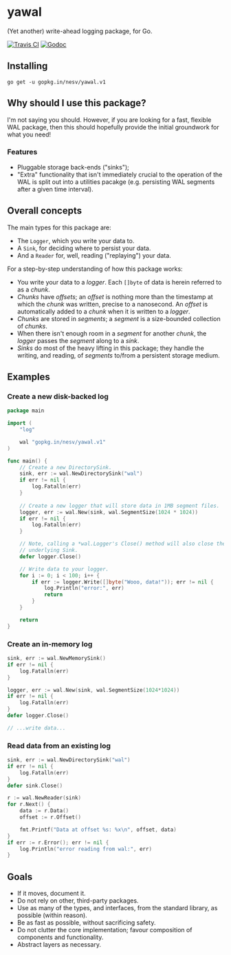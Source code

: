 # yawal

(Yet another) write-ahead logging package, for Go.

[![Travis CI](https://img.shields.io/travis/nesv/yawal.svg?style=for-the-badge)](https://travis-ci.org/nesv/yawal)
[![Godoc](https://img.shields.io/badge/godoc-reference-blue.svg?&longCache=true&style=for-the-badge)](https://godoc.org/github.com/nesv/yawal)

## Installing

```
go get -u gopkg.in/nesv/yawal.v1
```

## Why should I use this package?

I'm not saying you should. However, if you are looking for a fast, flexible
WAL package, then this should hopefully provide the initial groundwork for
what you need!

### Features

- Pluggable storage back-ends ("sinks");
- "Extra" functionality that isn't immediately crucial to the operation of
  the WAL is split out into a utilities pacakge (e.g. persisting WAL segments
  after a given time interval).

## Overall concepts

The main types for this package are:

- The `Logger`, which you write your data to.
- A `Sink`, for deciding where to persist your data.
- And a `Reader` for, well, reading ("replaying") your data.

For a step-by-step understanding of how this package works:

- You write your data to a _logger_. Each `[]byte` of data is herein referred
  to as a _chunk_.
- _Chunks_ have _offsets_; an _offset_ is nothing more than the timestamp at
  which the _chunk_ was written, precise to a nanosecond. An _offset_ is
  automatically added to a _chunk_ when it is written to a _logger_.
- _Chunks_ are stored in _segments_; a _segment_ is a size-bounded collection
  of _chunks_.
- When there isn't enough room in a _segment_ for another _chunk_, the _logger_
  passes the _segment_ along to a _sink_.
- _Sinks_ do most of the heavy lifting in this package; they handle the
  writing, and reading, of _segments_ to/from a persistent storage medium.

## Examples

### Create a new disk-backed log

```go
package main

import (
	"log"

	wal "gopkg.in/nesv/yawal.v1"
)

func main() {
	// Create a new DirectorySink.
	sink, err := wal.NewDirectorySink("wal")
	if err != nil {
		log.Fatalln(err)
	}
	
	// Create a new logger that will store data in 1MB segment files.
	logger, err := wal.New(sink, wal.SegmentSize(1024 * 1024))
	if err != nil {
		log.Fatalln(err)
	}

	// Note, calling a *wal.Logger's Close() method will also close the
	// underlying Sink.
	defer logger.Close()

	// Write data to your logger.
	for i := 0; i < 100; i++ {
		if err := logger.Write([]byte("Wooo, data!")); err != nil {
			log.Println("error:", err)
			return
		}
	}

	return
}
```

### Create an in-memory log

```go
sink, err := wal.NewMemorySink()
if err != nil {
	log.Fatalln(err)
}

logger, err := wal.New(sink, wal.SegmentSize(1024*1024))
if err != nil {
	log.Fatalln(err)
}
defer logger.Close()

// ...write data...
```

### Read data from an existing log

```go
sink, err := wal.NewDirectorySink("wal")
if err != nil {
	log.Fatalln(err)
}
defer sink.Close()

r := wal.NewReader(sink)
for r.Next() {
	data := r.Data()
	offset := r.Offset()

	fmt.Printf("Data at offset %s: %x\n", offset, data)
}
if err := r.Error(); err != nil {
	log.Println("error reading from wal:", err)
}
```

## Goals

- If it moves, document it.
- Do not rely on other, third-party packages.
- Use as many of the types, and interfaces, from the standard library, as
  possible (within reason).
- Be as fast as possible, without sacrificing safety.
- Do not clutter the core implementation; favour composition of components and
  functionality.
- Abstract layers as necessary.

